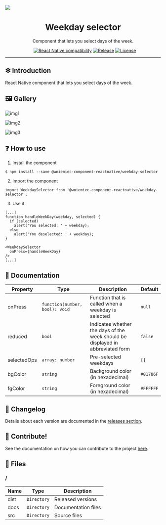 ![](https://github.com/wniemiec-components-reactnative/weekday-selector/blob/master/docs/img/logo/logo.jpg)

<h1 align='center'>Weekday selector</h1>
<p align='center'>Component that lets you select days of the week.</p>
<p align="center">
	<a href="https://github.com/wniemiec-components-reactnative/weekday-selector/actions/workflows/windows.yml"><img src="https://github.com/wniemiec-components-reactnative/weekday-selector/actions/workflows/windows.yml/badge.svg" alt=""></a>
	<a href="https://github.com/wniemiec-components-reactnative/weekday-selector/actions/workflows/macos.yml"><img src="https://github.com/wniemiec-components-reactnative/weekday-selector/actions/workflows/macos.yml/badge.svg" alt=""></a>
	<a href="https://github.com/wniemiec-components-reactnative/weekday-selector/actions/workflows/ubuntu.yml"><img src="https://github.com/wniemiec-components-reactnative/weekday-selector/actions/workflows/ubuntu.yml/badge.svg" alt=""></a>
	<a href="https://reactnative.dev/"><img src="https://img.shields.io/badge/React Native-0.60+-D0008F.svg" alt="React Native compatibility"></a>
	<a href="https://github.com/wniemiec-components-reactnative/weekday-selector/releases"><img src="https://img.shields.io/github/v/release/wniemiec-components-reactnative/weekday-selector" alt="Release"></a>
	<a href="https://github.com/wniemiec-components-reactnative/weekday-selector/blob/master/LICENSE"><img src="https://img.shields.io/github/license/wniemiec-components-reactnative/weekday-selector" alt="License"></a>
</p>
<hr />

## ❇ Introduction
React Native component that lets you select days of the week.

## 🖼 Gallery

![img1](https://github.com/wniemiec-components-reactnative/weekday-selector/blob/master/docs/img/img1.jpg)

![img2](https://github.com/wniemiec-components-reactnative/weekday-selector/blob/master/docs/img/img2.jpg)

![img3](https://github.com/wniemiec-components-reactnative/weekday-selector/blob/master/docs/img/img3.jpg)

## ❓ How to use
1. Install the component
```
$ npm install --save @wniemiec-component-reactnative/weekday-selector
```

2. Import the component
```
import WeekdaySelector from '@wniemiec-component-reactnative/weekday-selector';
```

3. Use it
```
[...]
function handleWeekDay(weekday, selected) {
  if (selected)
    alert('You selected: ' + weekday);
  else
    alert('You deselected: ' + weekday);
}

<WeekdaySelector 
  onPress={handleWeekDay}
/>
[...]
```

## 📖 Documentation
|        Property        |Type|Description|Default|
|----------------|-------------------------------|-----------------------------|--------|
|onPress |`function(number, bool): void`|Function that is called when a weekday is selected|`null`|
|reduced |`bool`|Indicates whether the days of the week should be displayed in abbreviated form |`false`|
|selectedOps |`array: number`|Pre-selected weekdays |`[]`|
|bgColor |`string`|Background color (in hexadecimal)  |`#01786F`|
|fgColor |`string`|Foreground color (in hexadecimal)  |`#FFFFFF`|

## 🚩 Changelog
Details about each version are documented in the [releases section](https://github.com/williamniemiec/wniemiec-components-reactnative/weekday-selector/releases).

## 🤝 Contribute!
See the documentation on how you can contribute to the project [here](https://github.com/wniemiec-components-reactnative/weekday-selector/blob/master/CONTRIBUTING.md).

## 📁 Files

### /
|        Name        |Type|Description|
|----------------|-------------------------------|-----------------------------|
|dist |`Directory`|Released versions|
|docs |`Directory`|Documentation files|
|src     |`Directory`| Source files|
